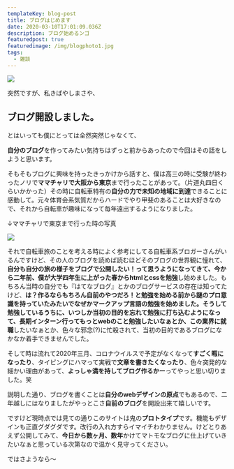 ```yaml
---
templateKey: blog-post
title: ブログはじめます
date: 2020-03-10T17:01:09.036Z
description: ブログ始めるンゴ
featuredpost: true
featuredimage: /img/blogphoto1.jpg
tags:
  - 雑談
---
```

![](/img/blogphoto1.jpg)

突然ですが、私きばやしまさや、

## ブログ開設しました。

とはいっても僕にとっては全然突然じゃなくて、

**自分のブログ**を作ってみたい気持ちはずっと前からあったので今回はその話をしようと思います。

そもそもブログに興味を持ったきっかけから話すと、僕は高三の時に受験が終わったノリで**ママチャリで大阪から東京**まで行ったことがあって。（片道丸四日くらいかかった）その時に自転車特有の**自分の力で未知の地域に到達**できることに感動して。元々体育会系気質だからハードでやり甲斐のあることは大好きなので、それから自転車が趣味になって毎年遠出するようになりました。

↓ママチャリで東京まで行った時の写真

![](/img/ios-の画像-2-.jpg)

それで自転車旅のことを考える時によく参考にしてる自転車系ブロガーさんがいるんですけど、その人のブログを読めば読むほどそのブログの世界観に憧れて、**自分も自分の旅の様子をブログで公開したい！**って思うようになってきて、今から二年前、僕が大学四年生に上がった春から**htmlとcssを勉強**し始めました。もちろん当時の自分でも『はてなブログ』とかのブログサービスの存在は知ってたけど、**は？作るならもちろん自前のやつだろ！**と勉強を始める前から謎のプロ意識を持っていたみたいでなぜかマークアップ言語の勉強を始めました。そうして勉強しているうちに、いつしか当初の目的を忘れて勉強に打ち込むようになって、**長期インターン**行ってもっとwebのこと勉強したいなぁとか、この業界に**就職**したいなぁとか、色々な邪念(?)に忙殺されて、当初の目的であるブログになかなか着手できませんでした。

そして時は流れて2020年三月、コロナウイルスで予定がなくなって**すごく暇になったり**、タイピングにハマって実戦で**文章を書きたくなったり**、色々突発的な細かい理由があって、**よっしゃ満を持してブログ作るかー**ってやっと思い切りました。笑

説明した通り、ブログを書くことは**自分のwebデザインの原点**でもあるので、二年越しにはなりましたがやっとこさ**自前のブログ**を開設出来て嬉しいです。

ですけど現時点では見ての通りこのサイトは鬼の**プロトタイプ**です。機能もデザインも正直グダグダです。改行の入れ方すらイマイチわかりません。けどとりあえず公開してみて、**今日から数ヶ月、数年**かけてマトモなブログに仕上げていきたいなぁと思っている次第なので温かく見守ってください。

ではさようなら〜

